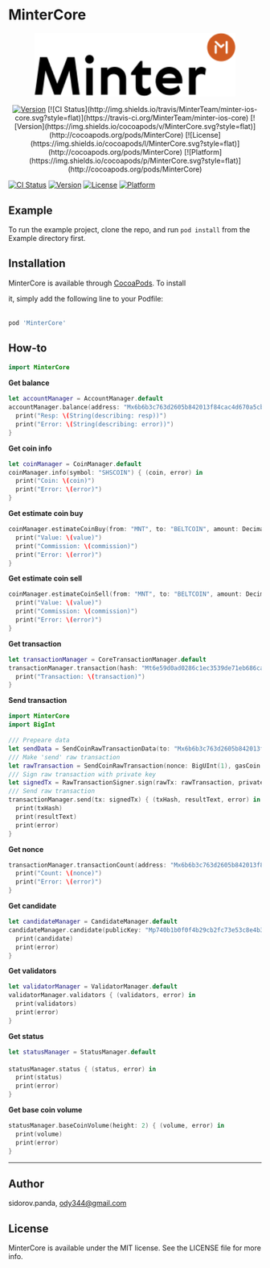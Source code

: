 # MinterCore
<p align="center" background="black"><img src="minter-logo.svg" width="400"></p>

<p align="center">
<a href="https://github.com/MinterTeam/minter-go-node/releases/latest"><img src="https://img.shields.io/github/tag/MinterTeam/minter-go-node.svg" alt="Version"></a>
[![CI Status](http://img.shields.io/travis/MinterTeam/minter-ios-core.svg?style=flat)](https://travis-ci.org/MinterTeam/minter-ios-core)
[![Version](https://img.shields.io/cocoapods/v/MinterCore.svg?style=flat)](http://cocoapods.org/pods/MinterCore)
[![License](https://img.shields.io/cocoapods/l/MinterCore.svg?style=flat)](http://cocoapods.org/pods/MinterCore)
[![Platform](https://img.shields.io/cocoapods/p/MinterCore.svg?style=flat)](http://cocoapods.org/pods/MinterCore)
</p>



[![CI Status](http://img.shields.io/travis/MinterTeam/minter-ios-core.svg?style=flat)](https://travis-ci.org/MinterTeam/minter-ios-core)
[![Version](https://img.shields.io/cocoapods/v/MinterCore.svg?style=flat)](http://cocoapods.org/pods/MinterCore)
[![License](https://img.shields.io/cocoapods/l/MinterCore.svg?style=flat)](http://cocoapods.org/pods/MinterCore)
[![Platform](https://img.shields.io/cocoapods/p/MinterCore.svg?style=flat)](http://cocoapods.org/pods/MinterCore)

## Example

To run the example project, clone the repo, and run `pod install` from the Example directory first.

## Installation


MinterCore is available through [CocoaPods](http://cocoapods.org). To install

it, simply add the following line to your Podfile:


```ruby

pod 'MinterCore'

```

## How-to

```swift
import MinterCore
```

**Get balance**
```swift
let accountManager = AccountManager.default
accountManager.balance(address: "Mx6b6b3c763d2605b842013f84cac4d670a5cb463d") { (resp, error) in
  print("Resp: \(String(describing: resp))")
  print("Error: \(String(describing: error))")
}
```
**Get coin info**
```swift
let coinManager = CoinManager.default
coinManager.info(symbol: "SHSCOIN") { (coin, error) in
  print("Coin: \(coin)")
  print("Error: \(error)")
}
```

**Get estimate coin buy**
```swift
coinManager.estimateCoinBuy(from: "MNT", to: "BELTCOIN", amount: Decimal(string: "10000000000000")!) { (value, commission, error) in
  print("Value: \(value)")
  print("Commission: \(commission)")
  print("Error: \(error)")
}
```

**Get estimate coin sell**
```swift
coinManager.estimateCoinSell(from: "MNT", to: "BELTCOIN", amount: Decimal(string: "10000000000000")!) { (value, commission, error) in
  print("Value: \(value)")
  print("Commission: \(commission)")
  print("Error: \(error)")
}
```

**Get transaction**
```swift
let transactionManager = CoreTransactionManager.default
transactionManager.transaction(hash: "Mt6e59d0ad0286c1ec3539de71eb686cad42e7c741") { (transaction, error) in
  print("Transaction: \(transaction)")
}
```

**Send transaction**
```swift
import MinterCore
import BigInt
```
```swift
/// Prepeare data
let sendData = SendCoinRawTransactionData(to: "Mx6b6b3c763d2605b842013f84cac4d670a5cb463d", value: BigUInt(decimal: 1 * TransactionCoinFactorDecimal)!, coin: "MNT").encode()
/// Make 'send' raw transaction
let rawTransaction = SendCoinRawTransaction(nonce: BigUInt(1), gasCoin: "MNT", data: sendData!)
/// Sign raw transaction with private key
let signedTx = RawTransactionSigner.sign(rawTx: rawTransaction, privateKey: "8da1c947b489399a5b07b6bd3d9bb41f7647bb01a28303431b6993a8092f0bed")!
/// Send raw transaction
transactionManager.send(tx: signedTx) { (txHash, resultText, error) in
  print(txHash)
  print(resultText)
  print(error)
}
```

**Get nonce**
```swift
transactionManager.transactionCount(address: "Mx6b6b3c763d2605b842013f84cac4d670a5cb463d") { (nonce, error) in
  print("Count: \(nonce)")
  print("Error: \(error)")
}
```

**Get candidate**
```swift
let candidateManager = CandidateManager.default
candidateManager.candidate(publicKey: "Mp740b1b0f0f4b29cb2fc73e53c8e4b34966a89a97d4e1b86903db6ca2cc1c1596") { (candidate, error) in
  print(candidate)
  print(error)
}
```

**Get validators**
```swift
let validatorManager = ValidatorManager.default
validatorManager.validators { (validators, error) in
  print(validators)
  print(error)			
}
```

**Get status**
```swift
let statusManager = StatusManager.default

statusManager.status { (status, error) in
  print(status)
  print(error)
}
```

**Get base coin volume**
```swift
statusManager.baseCoinVolume(height: 2) { (volume, error) in
  print(volume)
  print(error)
}
```

****

## Author

sidorov.panda, ody344@gmail.com


## License


MinterCore is available under the MIT license. See the LICENSE file for more info.
